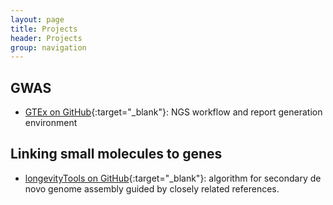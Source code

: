 ```yaml
---
layout: page
title: Projects
header: Projects
group: navigation
---
```


## GWAS

* [GTEx on GitHub](https://github.com/DanielEvansLab/GTEx){:target="_blank"}: NGS workflow and report generation environment

## Linking small molecules to genes

* [longevityTools on GitHub](https://github.com/tgirke/longevityTools){:target="_blank"}: algorithm for secondary de novo genome assembly guided by closely related references.


